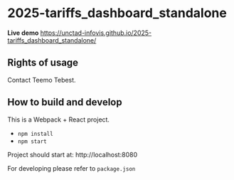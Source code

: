 # 2025-tariffs_dashboard_standalone

**Live demo** https://unctad-infovis.github.io/2025-tariffs_dashboard_standalone/

## Rights of usage

Contact Teemo Tebest.

## How to build and develop

This is a Webpack + React project.

* `npm install`
* `npm start`

Project should start at: http://localhost:8080

For developing please refer to `package.json`